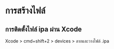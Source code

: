 
# การสร้างไฟล์





## การติดตั้งไฟล์ ipa ผ่าน Xcode

Xcode > cmd+shift+2 > devices > ลากและวางไฟล์ .ipa 